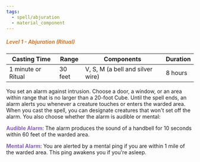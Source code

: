 ```yaml
---
tags:
  - spell/abjuration
  - material_component
---
```

##### *<span style="color:rgb(203, 123, 55)">Level 1 - Abjuration (Ritual)</span>*

|Casting Time|Range|Components|Duration|
|---|---|---|---|
|1 minute or Ritual|30 feet|V, S, M (a bell and silver wire)|8 hours|


You set an alarm against intrusion. Choose a door, a window, or an area within range that is no larger than a 20-foot Cube. Until the spell ends, an alarm alerts you whenever a creature touches or enters the warded area. When you cast the spell, you can designate creatures that won't set off the alarm. You also choose whether the alarm is audible or mental: 

**<span style="color:rgb(134, 93, 187)">Audible Alarm</span>**: The alarm produces the sound of a handbell for 10 seconds within 60 feet of the warded area.

**<span style="color:rgb(134, 93, 187)">Mental Alarm</span>**: You are alerted by a mental ping if you are within 1 mile of the warded area. This ping awakens you if you're asleep.